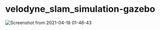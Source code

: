 # velodyne_slam_simulation-gazebo

![Screenshot from 2021-04-18 01-46-43](https://user-images.githubusercontent.com/7419790/115120353-fb75df80-9fe7-11eb-98bb-68dc55578f34.png)
